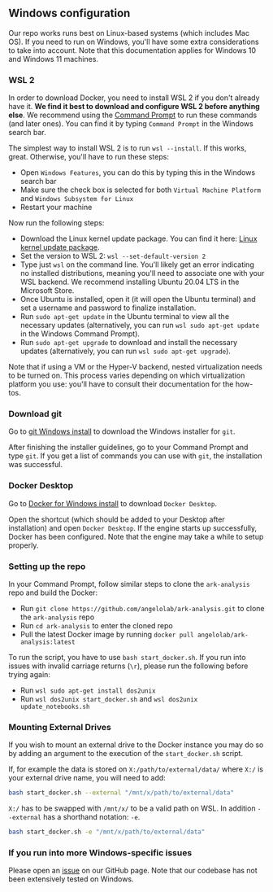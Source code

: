 ## Windows configuration

Our repo works runs best on Linux-based systems (which includes Mac OS). If you need to run on Windows, you'll have some extra considerations to take into account. Note that this documentation applies for Windows 10 and Windows 11 machines.

### WSL 2

In order to download Docker, you need to install WSL 2 if you don't already have it. **We find it best to download and configure WSL 2 before anything else**. We recommend using the [Command Prompt](https://en.wikipedia.org/wiki/Cmd.exe) to run these commands (and later ones). You can find it by typing `Command Prompt` in the Windows search bar. 

The simplest way to install WSL 2 is to run `wsl --install`. If this works, great. Otherwise, you'll have to run these steps: 

* Open `Windows Features`, you can do this by typing this in the Windows search bar
* Make sure the check box is selected for both `Virtual Machine Platform` and `Windows Subsystem for Linux`
* Restart your machine

Now run the following steps: 

* Download the Linux kernel update package. You can find it here: [Linux kernel update package](https://docs.microsoft.com/en-us/windows/wsl/install-manual#step-4---download-the-linux-kernel-update-package).
* Set the version to WSL 2: `wsl --set-default-version 2`
* Type just `wsl` on the command line. You'll likely get an error indicating no installed distributions, meaning you'll need to associate one with your WSL backend. We recommend installing Ubuntu 20.04 LTS in the Microsoft Store.
* Once Ubuntu is installed, open it (it will open the Ubuntu terminal) and set a username and password to finalize installation.
* Run `sudo apt-get update` in the Ubuntu terminal to view all the necessary updates (alternatively, you can run `wsl sudo apt-get update` in the Windows Command Prompt).
* Run `sudo apt-get upgrade` to download and install the necessary updates (alternatively, you can run `wsl sudo apt-get upgrade`).

Note that if using a VM or the Hyper-V backend, nested virtualization needs to be turned on. This process varies depending on which virtualization platform you use: you'll have to consult their documentation for the how-tos. 

### Download git

Go to [git Windows install](https://git-scm.com/download/win) to download the Windows installer for `git`. 

After finishing the installer guidelines, go to your Command Prompt and type `git`. If you get a list of commands you can use with `git`, the installation was successful. 

### Docker Desktop

Go to [Docker for Windows install](https://docs.docker.com/desktop/windows/install) to download `Docker Desktop`. 

Open the shortcut (which should be added to your Desktop after installation) and open `Docker Desktop`. If the engine starts up successfully, Docker has been configured. Note that the engine may take a while to setup properly.

### Setting up the repo

In your Command Prompt, follow similar steps to clone the `ark-analysis` repo and build the Docker:

* Run `git clone https://github.com/angelolab/ark-analysis.git` to clone the `ark-analysis` repo
* Run `cd ark-analysis` to enter the cloned repo
* Pull the latest Docker image by running `docker pull angelolab/ark-analysis:latest`

To run the script, you have to use `bash start_docker.sh`. If you run into issues with invalid carriage returns (`\r`), please run the following before trying again:

* Run `wsl sudo apt-get install dos2unix`
* Run `wsl dos2unix start_docker.sh` and `wsl dos2unix update_notebooks.sh`


### Mounting External Drives

If you wish to mount an external drive to the Docker instance you may do so by adding an argument to the execution of the `start_docker.sh` script.

If, for example the data is stored on `X:/path/to/external/data/` where `X:/` is your external drive name, you will need to add:

```bash
bash start_docker.sh --external "/mnt/x/path/to/external/data"
```

`X:/` has to be swapped with `/mnt/x/` to be a valid path on WSL. In addition `--external` has a shorthand notation: `-e`.
```bash
bash start_docker.sh -e "/mnt/x/path/to/external/data"
```


### If you run into more Windows-specific issues

Please open an [issue](https://github.com/angelolab/ark-analysis/issues) on our GitHub page. Note that our codebase has not been extensively tested on Windows.

